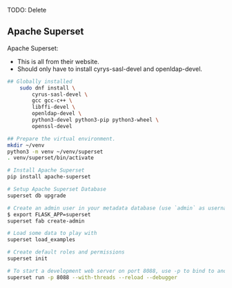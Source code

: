 TODO: Delete




## Apache Superset

Apache Superset:

- This is all from their website.
- Should only have to install cyrys-sasl-devel and openldap-devel.

```bash
## Globally installed
    sudo dnf install \
        cyrus-sasl-devel \
        gcc gcc-c++ \
        libffi-devel \
        openldap-devel \
        python3-devel python3-pip python3-wheel \
        openssl-devel

## Prepare the virtual environment.
mkdir ~/venv
python3 -m venv ~/venv/superset
. venv/superset/bin/activate

# Install Apache Superset
pip install apache-superset

# Setup Apache Superset Database
superset db upgrade

# Create an admin user in your metadata database (use `admin` as username to be able to load the examples)
$ export FLASK_APP=superset
superset fab create-admin

# Load some data to play with
superset load_examples

# Create default roles and permissions
superset init

# To start a development web server on port 8088, use -p to bind to another port
superset run -p 8088 --with-threads --reload --debugger



```



